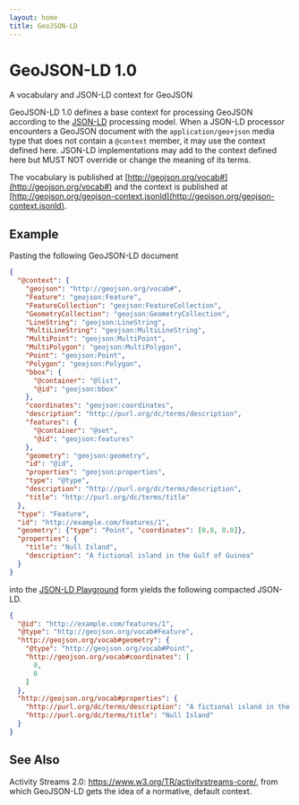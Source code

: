 ```yaml
---
layout: home
title: GeoJSON-LD
---
```


# GeoJSON-LD 1.0

A vocabulary and JSON-LD context for GeoJSON

GeoJSON-LD 1.0 defines a base context for processing GeoJSON according
to the [JSON-LD](https://www.w3.org/TR/json-ld/) processing model. When
a JSON-LD processor encounters a GeoJSON document with the
`application/geo+json` media type that does not contain a `@context` member, it
may use the context defined here. JSON-LD implementations may add to the
context defined here but MUST NOT override or change the meaning of its terms.

The vocabulary is published at [http://geojson.org/vocab#](http://geojson.org/vocab#) and the context is
published at [http://geojson.org/geojson-context.jsonld](http://geojson.org/geojson-context.jsonld).

## Example

Pasting the following GeoJSON-LD document

```json
{
  "@context": {
    "geojson": "http://geojson.org/vocab#",
    "Feature": "geojson:Feature",
    "FeatureCollection": "geojson:FeatureCollection",
    "GeometryCollection": "geojson:GeometryCollection",
    "LineString": "geojson:LineString",
    "MultiLineString": "geojson:MultiLineString",
    "MultiPoint": "geojson:MultiPoint",
    "MultiPolygon": "geojson:MultiPolygon",
    "Point": "geojson:Point",
    "Polygon": "geojson:Polygon",
    "bbox": {
      "@container": "@list",
      "@id": "geojson:bbox"
    },
    "coordinates": "geojson:coordinates",
    "description": "http://purl.org/dc/terms/description",
    "features": {
      "@container": "@set",
      "@id": "geojson:features"
    },
    "geometry": "geojson:geometry",
    "id": "@id",
    "properties": "geojson:properties",
    "type": "@type",
    "description": "http://purl.org/dc/terms/description",
    "title": "http://purl.org/dc/terms/title"
  },
  "type": "Feature",
  "id": "http://example.com/features/1",
  "geometry": {"type": "Point", "coordinates": [0.0, 0.0]},
  "properties": {
    "title": "Null Island",
    "description": "A fictional island in the Gulf of Guinea"
  }
}
```

into the [JSON-LD Playground](http://json-ld.org/playground/) form yields
the following compacted JSON-LD.

```json
{
  "@id": "http://example.com/features/1",
  "@type": "http://geojson.org/vocab#Feature",
  "http://geojson.org/vocab#geometry": {
    "@type": "http://geojson.org/vocab#Point",
    "http://geojson.org/vocab#coordinates": [
      0,
      0
    ]
  },
  "http://geojson.org/vocab#properties": {
    "http://purl.org/dc/terms/description": "A fictional island in the Gulf of Guinea",
    "http://purl.org/dc/terms/title": "Null Island"
  }
}
```

## See Also

Activity Streams 2.0: https://www.w3.org/TR/activitystreams-core/, from which
GeoJSON-LD gets the idea of a normative, default context.
